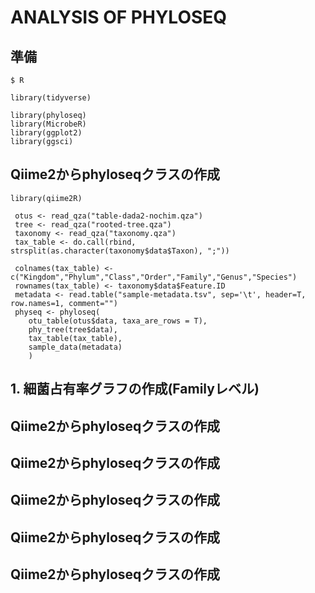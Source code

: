 # ANALYSIS OF PHYLOSEQ


## 準備

```
$ R

library(tidyverse)

library(phyloseq)
library(MicrobeR)
library(ggplot2)
library(ggsci)

```

## Qiime2からphyloseqクラスの作成

```
library(qiime2R)

 otus <- read_qza("table-dada2-nochim.qza")
 tree <- read_qza("rooted-tree.qza")
 taxonomy <- read_qza("taxonomy.qza")
 tax_table <- do.call(rbind, strsplit(as.character(taxonomy$data$Taxon), ";"))

 colnames(tax_table) <- c("Kingdom","Phylum","Class","Order","Family","Genus","Species")
 rownames(tax_table) <- taxonomy$data$Feature.ID
 metadata <- read.table("sample-metadata.tsv", sep='\t', header=T, row.names=1, comment="")
 physeq <- phyloseq(
    otu_table(otus$data, taxa_are_rows = T),
    phy_tree(tree$data),
    tax_table(tax_table),
    sample_data(metadata)
    )

```

## 1. 細菌占有率グラフの作成(Familyレベル)


## Qiime2からphyloseqクラスの作成


## Qiime2からphyloseqクラスの作成


## Qiime2からphyloseqクラスの作成


## Qiime2からphyloseqクラスの作成


## Qiime2からphyloseqクラスの作成


